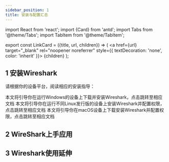 ```yaml
---
sidebar_position: 1
title: 安装与配置汇总
---
```

import React from 'react';
import {Card} from 'antd';
import Tabs from '@theme/Tabs';
import TabItem from '@theme/TabItem';

export const LinkCard = ({title, url, children}) => (
  <a href={url} target="_blank" rel="noopener noreferrer" style={{ textDecoration: 'none', color: 'inherit' }}>
    <Card title={title} to={url}>{children}</Card>
  </a>
);


## 1 安装Wireshark

请根据你的设备平台，阅读相应的安装指导：

<Tabs className="unique-tabs">
  <TabItem value="Windows">
    <LinkCard title="Windows端安装" url="../wireshark/Windows">本文将引导你在运行Windows的设备上下载并安装Wireshark，点击跳转至相应文档</LinkCard>
  </TabItem>
  <TabItem value="Linux">
    <LinkCard title="Linux端安装" url="../wireshark/Linux">本文将引导你在运行不同Linux发行版的设备上安装Wireshark并配置权限，点击跳转至相应文档</LinkCard>
  </TabItem>
  <TabItem value="macOS">
    <LinkCard title="macOS端安装" url="../wireshark/mac">本文将引导你在macOS设备上下载安装Wireshark并配置权限，点击跳转至相应文档</LinkCard>
  </TabItem>
</Tabs>


##  2 WireShark上手应用


## 3 Wireshark使用延伸